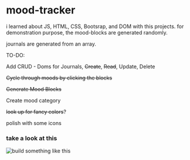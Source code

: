 # mood-tracker
i learned about JS, HTML, CSS, Bootsrap, and DOM with this projects.
for demonstration purpose, the mood-blocks are generated randomly.

journals are generated from an array.

TO-DO:

Add CRUD - Doms for Journals, ~~Create~~, ~~Read~~, Update, Delete

~~Cycle through moods by clicking the blocks~~

~~Generate Mood Blocks~~

Create mood category

~~look up for fancy colors~~?

polish with some icons

### take a look at this
![build something like this](https://sheenaofthejournal.com/wp-content/uploads/2017/10/bossgirlbujo-1024x1024.jpg "something like this (but digital)")
